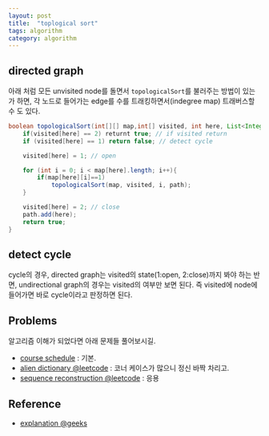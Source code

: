 ```yaml
---
layout: post
title:  "toplogical sort"
tags: algorithm
category: algorithm
---
```




## directed graph

아래 처럼 모든 unvisited node를 돌면서 `topologicalSort`를 불러주는 방법이 있는가 하면, 각 노드로 들어가는 edge를 수를 트래킹하면서(indegree map) 트래버스할 수 도 있다.


```java
boolean topologicalSort(int[][] map,int[] visited, int here, List<Integer> path ){
    if(visited[here] == 2) returnt true; // if visited return
    if (visited[here] == 1) return false; // detect cycle

    visited[here] = 1; // open

    for (int i = 0; i < map[here].length; i++){
        if(map[here][i]==1)
            topologicalSort(map, visited, i, path);
    }

    visited[here] = 2; // close
    path.add(here);
    return true;
}
```

## detect cycle

cycle의 경우, directed graph는 visited의 state(1:open, 2:close)까지 봐야 하는 반면, undirectional graph의 경우는 visited의 여부만 보면 된다. 즉 visited에 node에 들어가면 바로 cycle이라고 판정하면 된다. 

## Problems

알고리즘 이해가 되었다면 아래 문제들 풀어보시길.

- [course schedule](https://leetcode.com/problems/course-schedule/) : 기본.
- [alien dictionary @leetcode](https://leetcode.com/problems/alien-dictionary/) : 코너 케이스가 많으니 정신 바짝 차리고.
- [sequence reconstruction @leetcode](https://leetcode.com/problems/sequence-reconstruction/) : 응용


## Reference

- [explanation @geeks](http://www.geeksforgeeks.org/topological-sorting/)


